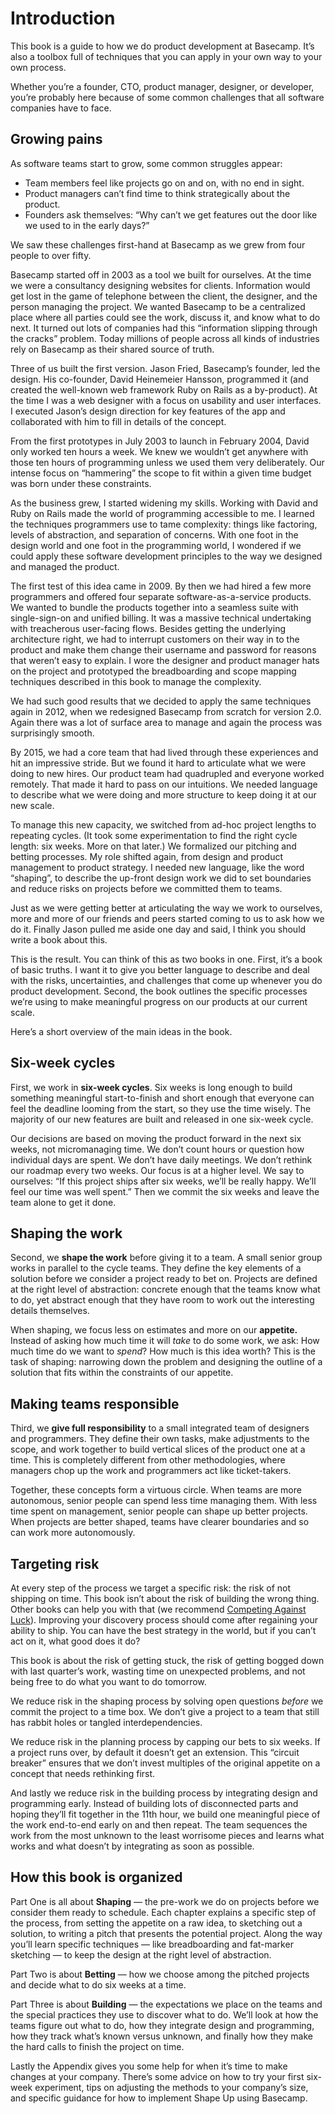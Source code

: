 # Introduction

This book is a guide to how we do product development at Basecamp. It’s also a toolbox full of techniques that you can apply in your own way to your own process.

Whether you’re a founder, CTO, product manager, designer, or developer, you’re probably here because of some common challenges that all software companies have to face.

## Growing pains

As software teams start to grow, some common struggles appear:

- Team members feel like projects go on and on, with no end in sight.
- Product managers can’t find time to think strategically about the product.
- Founders ask themselves: “Why can’t we get features out the door like we used to in the early days?”

We saw these challenges first-hand at Basecamp as we grew from four people to over fifty.

Basecamp started off in 2003 as a tool we built for ourselves. At the time we were a consultancy designing websites for clients. Information would get lost in the game of telephone between the client, the designer, and the person managing the project. We wanted Basecamp to be a centralized place where all parties could see the work, discuss it, and know what to do next. It turned out lots of companies had this “information slipping through the cracks” problem. Today millions of people across all kinds of industries rely on Basecamp as their shared source of truth.

Three of us built the first version. Jason Fried, Basecamp’s founder, led the design. His co-founder, David Heinemeier Hansson, programmed it (and created the well-known web framework Ruby on Rails as a by-product). At the time I was a web designer with a focus on usability and user interfaces. I executed Jason’s design direction for key features of the app and collaborated with him to fill in details of the concept.

From the first prototypes in July 2003 to launch in February 2004, David only worked ten hours a week. We knew we wouldn’t get anywhere with those ten hours of programming unless we used them very deliberately. Our intense focus on “hammering” the scope to fit within a given time budget was born under these constraints.

As the business grew, I started widening my skills. Working with David and Ruby on Rails made the world of programming accessible to me. I learned the techniques programmers use to tame complexity: things like factoring, levels of abstraction, and separation of concerns. With one foot in the design world and one foot in the programming world, I wondered if we could apply these software development principles to the way we designed and managed the product.

The first test of this idea came in 2009. By then we had hired a few more programmers and offered four separate software-as-a-service products. We wanted to bundle the products together into a seamless suite with single-sign-on and unified billing. It was a massive technical undertaking with treacherous user-facing flows. Besides getting the underlying architecture right, we had to interrupt customers on their way in to the product and make them change their username and password for reasons that weren’t easy to explain. I wore the designer and product manager hats on the project and prototyped the breadboarding and scope mapping techniques described in this book to manage the complexity.

We had such good results that we decided to apply the same techniques again in 2012, when we redesigned Basecamp from scratch for version 2.0. Again there was a lot of surface area to manage and again the process was surprisingly smooth.

By 2015, we had a core team that had lived through these experiences and hit an impressive stride. But we found it hard to articulate what we were doing to new hires. Our product team had quadrupled and everyone worked remotely. That made it hard to pass on our intuitions. We needed language to describe what we were doing and more structure to keep doing it at our new scale.

To manage this new capacity, we switched from ad-hoc project lengths to repeating cycles. (It took some experimentation to find the right cycle length: six weeks. More on that later.) We formalized our pitching and betting processes. My role shifted again, from design and product management to product strategy. I needed new language, like the word “shaping”, to describe the up-front design work we did to set boundaries and reduce risks on projects before we committed them to teams.

Just as we were getting better at articulating the way we work to ourselves, more and more of our friends and peers started coming to us to ask how we do it. Finally Jason pulled me aside one day and said, I think you should write a book about this.

This is the result. You can think of this as two books in one. First, it’s a book of basic truths. I want it to give you better language to describe and deal with the risks, uncertainties, and challenges that come up whenever you do product development. Second, the book outlines the specific processes we’re using to make meaningful progress on our products at our current scale.

Here’s a short overview of the main ideas in the book.

## Six-week cycles

First, we work in **six-week cycles**. Six weeks is long enough to build something meaningful start-to-finish and short enough that everyone can feel the deadline looming from the start, so they use the time wisely. The majority of our new features are built and released in one six-week cycle.

Our decisions are based on moving the product forward in the next six weeks, not micromanaging time. We don’t count hours or question how individual days are spent. We don’t have daily meetings. We don’t rethink our roadmap every two weeks. Our focus is at a higher level. We say to ourselves: “If this project ships after six weeks, we’ll be really happy. We’ll feel our time was well spent.” Then we commit the six weeks and leave the team alone to get it done.

## Shaping the work

Second, we **shape the work** before giving it to a team. A small senior group works in parallel to the cycle teams. They define the key elements of a solution before we consider a project ready to bet on. Projects are defined at the right level of abstraction: concrete enough that the teams know what to do, yet abstract enough that they have room to work out the interesting details themselves.

When shaping, we focus less on estimates and more on our **appetite.** Instead of asking how much time it will _take_ to do some work, we ask: How much time do we want to _spend_? How much is this idea worth? This is the task of shaping: narrowing down the problem and designing the outline of a solution that fits within the constraints of our appetite.

## Making teams responsible

Third, we **give full responsibility** to a small integrated team of designers and programmers. They define their own tasks, make adjustments to the scope, and work together to build vertical slices of the product one at a time. This is completely different from other methodologies, where managers chop up the work and programmers act like ticket-takers.

Together, these concepts form a virtuous circle. When teams are more autonomous, senior people can spend less time managing them. With less time spent on management, senior people can shape up better projects. When projects are better shaped, teams have clearer boundaries and so can work more autonomously.

## Targeting risk

At every step of the process we target a specific risk: the risk of not shipping on time. This book isn’t about the risk of building the wrong thing. Other books can help you with that (we recommend [Competing Against Luck](https://www.amazon.com/Competing-Against-Luck-Innovation-Customer/dp/0062435612)). Improving your discovery process should come after regaining your ability to ship. You can have the best strategy in the world, but if you can’t act on it, what good does it do?

This book is about the risk of getting stuck, the risk of getting bogged down with last quarter’s work, wasting time on unexpected problems, and not being free to do what you want to do tomorrow.

We reduce risk in the shaping process by solving open questions _before_ we commit the project to a time box. We don’t give a project to a team that still has rabbit holes or tangled interdependencies.

We reduce risk in the planning process by capping our bets to six weeks. If a project runs over, by default it doesn’t get an extension. This “circuit breaker” ensures that we don’t invest multiples of the original appetite on a concept that needs rethinking first.

And lastly we reduce risk in the building process by integrating design and programming early. Instead of building lots of disconnected parts and hoping they’ll fit together in the 11th hour, we build one meaningful piece of the work end-to-end early on and then repeat. The team sequences the work from the most unknown to the least worrisome pieces and learns what works and what doesn’t by integrating as soon as possible.

## How this book is organized

Part One is all about **Shaping** — the pre-work we do on projects before we consider them ready to schedule. Each chapter explains a specific step of the process, from setting the appetite on a raw idea, to sketching out a solution, to writing a pitch that presents the potential project. Along the way you’ll learn specific techniques — like breadboarding and fat-marker sketching — to keep the design at the right level of abstraction.

Part Two is about **Betting** — how we choose among the pitched projects and decide what to do six weeks at a time.

Part Three is about **Building** — the expectations we place on the teams and the special practices they use to discover what to do. We’ll look at how the teams figure out what to do, how they integrate design and programming, how they track what’s known versus unknown, and finally how they make the hard calls to finish the project on time.

Lastly the Appendix gives you some help for when it’s time to make changes at your company. There’s some advice on how to try your first six-week experiment, tips on adjusting the methods to your company’s size, and specific guidance for how to implement Shape Up using Basecamp.

